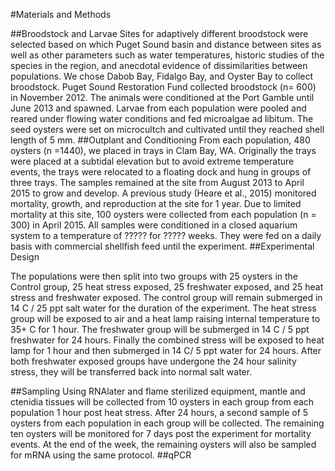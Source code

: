 #Materials and Methods

##Broodstock and Larvae
Sites for adaptively different broodstock were selected based on which Puget Sound basin and distance between sites as well as other parameters such as water temperatures, historic studies of the species in the region, and anecdotal evidence of dissimilarities between populations. We chose Dabob Bay, Fidalgo Bay, and Oyster Bay to collect broodstock. Puget Sound Restoration Fund collected broodstock (n= 600) in November 2012. The animals were conditioned at the Port Gamble until June 2013 and spawned. Larvae from each population were pooled and reared under flowing water conditions and fed microalgae ad libitum. The seed oysters were set on microcultch and cultivated until they reached shell length of 5 mm. 
##Outplant and Conditioning
From each population, 480 oysters (n =1440), we placed in trays in Clam Bay, WA. Originally the trays were placed at a subtidal elevation but to avoid extreme temperature events, the trays were relocated to a floating dock and hung in groups of three trays. The samples remained at the site from August 2013 to April 2015 to grow and develop. A previous study (Heare et al., 2015) monitored mortality, growth, and reproduction at the site for 1 year. Due to limited mortality at this site, 100 oysters were collected from each population (n = 300) in April 2015. All samples were conditioned in a closed aquarium system to a temperature of ????? for ????? weeks. They were fed on a daily basis with commercial shellfish feed until the experiment. 
##Experimental Design

The populations were then split into two groups with 25 oysters in the Control group, 25 heat stress exposed, 25 freshwater exposed, and 25 heat stress and freshwater exposed. The control group will remain submerged in 14 C / 25 ppt salt water for the duration of the experiment. The heat stress group will be exposed to air and a heat lamp raising internal temperature to 35+ C for 1 hour. The freshwater group will be submerged in 14 C / 5 ppt freshwater for 24 hours. Finally the combined stress will be exposed to heat lamp for 1 hour and then submerged in 14 C/ 5 ppt water for 24 hours. After both freshwater exposed groups have undergone the 24 hour salinity stress, they will be transferred back into normal salt water. 


##Sampling
Using RNAlater and flame sterilized equipment, mantle and ctenidia tissues will be collected from 10 oysters in each group from each population 1 hour post heat stress. After 24 hours, a second sample of 5 oysters from each population in each group will be collected. The remaining ten oysters will be monitored for 7 days post the experiment for mortality events. At the end of the week, the remaining oysters will also be sampled for mRNA using the same protocol. 
##qPCR
